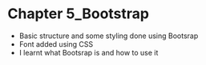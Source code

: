 # Chapter 5_Bootstrap
- Basic structure and some styling done using Bootsrap
- Font added using CSS
- I learnt what Bootsrap is and how to use it